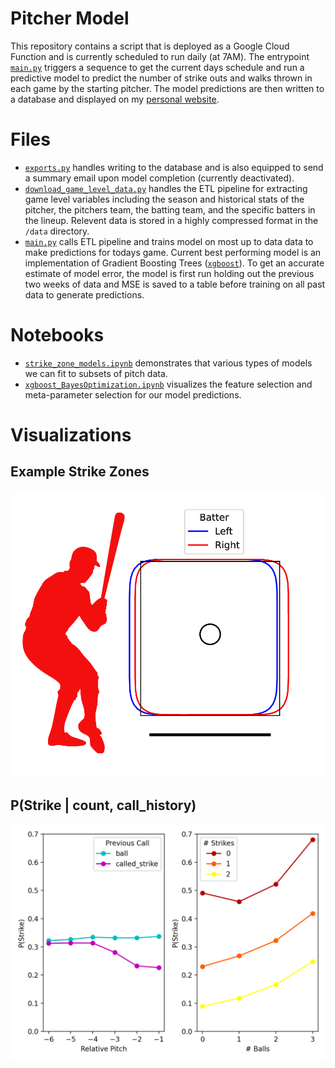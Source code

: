 # Pitcher Model

This repository contains a script that is deployed as a Google Cloud Function and is currently scheduled to run daily (at 7AM). The entrypoint [`main.py`](https://github.com/TimCSheehan/pitcher_model_deploy/blob/main/main.py) triggers a sequence to get the current
days schedule and run a predictive model to predict the number of strike outs and walks thrown in each game by the starting pitcher. The model
predictions are then written to a database and displayed on my [personal website](https://timothysheehan.com/mlb_vis).

# Files
* [`exports.py`](https://github.com/TimCSheehan/pitcher_model_deploy/blob/main/exports.py) handles writing to the database and is also equipped to send a summary email upon model completion (currently deactivated).
* [`download_game_level_data.py`](https://github.com/TimCSheehan/pitcher_model_deploy/blob/main/download_game_level_data.py) handles the ETL pipeline
  for extracting game level variables including the season and historical stats of the pitcher, the pitchers team, the batting team, and the specific batters in the lineup.
  Relevent data is stored in a highly compressed format in the `/data` directory.
* [`main.py`](https://github.com/TimCSheehan/pitcher_model_deploy/blob/main/main.py) calls ETL pipeline and trains model on most up to data data to make predictions for todays game.
  Current best performing model is an implementation of Gradient Boosting Trees ([`xgboost`](https://xgboost.readthedocs.io/en/stable/)). To get an accurate estimate of model error,
  the model is first run holding out the previous two weeks of data and MSE is saved to a table before training on all past data to generate predictions.
  
# Notebooks
* [`strike_zone_models.ipynb`](https://github.com/TimCSheehan/pitcher_model_deploy/blob/main/publicNotebooks/strike_zone_models.ipynb) demonstrates that various types of models we can fit to subsets of pitch data.
* [`xgboost_BayesOptimization.ipynb`](https://github.com/TimCSheehan/pitcher_model_deploy/blob/main/publicNotebooks/xgboost_BayesOptimization.ipynb) visualizes the feature selection and meta-parameter selection for our model predictions.

# Visualizations

## Example Strike Zones

<p align="center">
<img src="figs/ex_batter.png" alt="example strike zone" width="600"/>
</p>


## P(Strike | count, call_history)

<p align="center">
<img src="figs/history_only.png" alt="examples of history bias" width="600"/>
</p>
